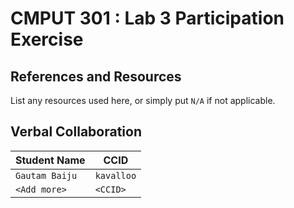 # CMPUT 301 : Lab 3 Participation Exercise

## References and Resources

List any resources used here, or simply put `N/A` if not applicable.

## Verbal Collaboration

| Student Name | CCID      |
| ------------ | --------- |
| `Gautam Baiju`    | `kavalloo` |
| `<Add more>` | `<CCID>`  |
